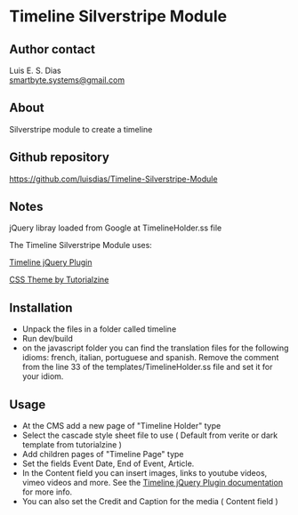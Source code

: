# Timeline Silverstripe Module

## Author contact
Luis E. S. Dias  
smartbyte.systems@gmail.com

## About
Silverstripe module to create a timeline

## Github repository
https://github.com/luisdias/Timeline-Silverstripe-Module

## Notes
jQuery libray loaded from Google at TimelineHolder.ss file

The Timeline Silverstripe Module uses:

[Timeline jQuery Plugin](http://timeline.verite.co/)

[CSS Theme by Tutorialzine](http://tutorialzine.com/2012/04/timeline-portfolio/)

## Installation
* Unpack the files in a folder called timeline
* Run dev/build
* on the javascript folder you can find the translation files for the following idioms: french, italian, 
portuguese and spanish. Remove the comment from the line 33 of the templates/TimelineHolder.ss file 
and set it for your idiom.  

## Usage
* At the CMS add a new page of "Timeline Holder" type
* Select the cascade style sheet file to use ( Default from verite or dark template from tutorialzine )
* Add children pages of "Timeline Page" type
* Set the fields Event Date, End of Event, Article.
* In the Content field you can insert images, links to youtube videos, vimeo videos and more. 
See the [Timeline jQuery Plugin documentation](http://timeline.verite.co/#about) for more info.
* You can also set the Credit and Caption for the media ( Content field )


